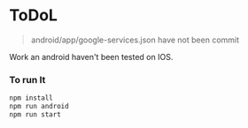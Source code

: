 # ToDoL
> android/app/google-services.json have not been commit

Work an android haven't been tested on IOS.

### To run It
```bash
npm install
npm run android
npm run start
```

